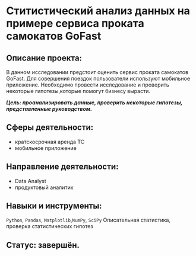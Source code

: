 # Ститистический анализ данных на примере сервиса проката самокатов GoFast
## Описание проекта:

В данном исследовании предстоит оценить сервис проката самокатов GoFast. Для совершения поездок пользователи используют мобильное приложение. Необходимо провести исследование и проверить некоторые гипотезы,которые помогут бизнесу вырасти.

***Цель: проанализировать данные, проверить некоторые гипотезы, представленные руководством.***

## Сферы деятельности:
- кратскосрочная аренда ТС
- мобильное приложение
## Направление деятельности:
- Data Analyst
- продуктовый аналитик
## Навыки и инструменты:
`Python`, `Pandas`, `Matplotlib`,`NumPy`, `SciPy` Описательная статистика, проверка статистических гипотез
## Статус: завершён.